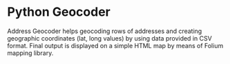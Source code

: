 # Python Geocoder

 Address Geocoder helps geocoding rows of addresses and creating geographic coordinates (lat, long values) by using data provided in CSV format.
 Final output is displayed on a simple HTML map by means of Folium mapping library.
 
 
